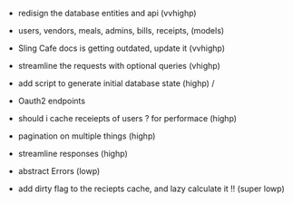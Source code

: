 * redisign the database entities and api (vvhighp)
* users, vendors, meals, admins, bills, receipts, (models)
* Sling Cafe docs is getting outdated, update it (vvhighp)
* streamline the requests with optional queries (vhighp)


* add script to generate initial database state (highp) /
* Oauth2 endpoints
* should i cache receiepts of users ? for performace (highp)
* pagination on multiple things (highp)
* streamline responses (highp)

* abstract Errors (lowp)
* add dirty flag to the reciepts cache, and lazy calculate it !! (super lowp) 